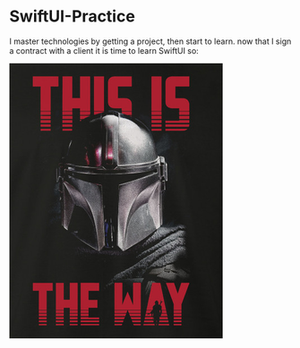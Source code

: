 # SwiftUI-Practice

I master technologies by getting a project, then start to learn. now that I sign a contract with a client it is time to learn SwiftUI so:


![Alt text](mando.jpg "mandalorian")
